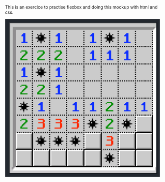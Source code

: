 This is an exercice to practise flexbox and doing this mockup with html and css.

![img.png](img.png)
